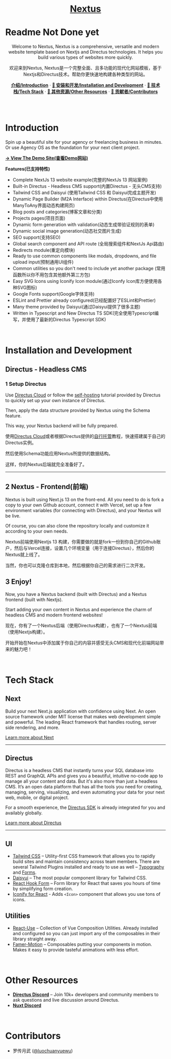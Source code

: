 <a href="https://github.com/luochuanyuewu/nextus" target="_blank">
  <h1 align="center">Nextus</h1>
</a>

# Readme Not Done yet

<p align="center">Welcome to Nextus, Nextus is a comprehensive, versatile and modern website template based on Nextjs and Directus technologies. It helps you build various types of websites more quickly.</p>

<p align="center">欢迎来到Nextus, Nextus是一个完整全面、且多功能的现代化网站模板，基于Nextjs和Directus技术。帮助你更快速地构建各种类型的网站。</p>

<p align="center">
  <a href="#introduction"><strong>介绍/Introduction</strong></a> ·
  <a href="#installation-and-development"><strong>🚧 安装和开发/Installation and Development</strong></a> ·
  <!-- <a href="#deployment"><strong>🚢 部署/Deployment</strong></a> · -->
  <!-- <a href="#features"><strong>⭐ 特性/Features</strong></a> · -->
  <a href="#tech-stack"><strong>🧰 技术栈/Tech Stack</strong></a> ·
  <a href="#other-resources"><strong>💼 其他资源/Other Resources</strong></a> ·
  <a href="#contributors"><strong>👥 贡献者/Contributors</strong></a>
</p>
<br/>

<br />

# Introduction

Spin up a beautiful site for your agency or freelancing business in minutes. Or use Agency OS as the foundation for your next client project.

[**-> View The Demo Site(查看Demo网站)**](https://nextus.vercel.app/)

**Features(已支持特性)**

- Complete NextJs 13 website example(完整的NextJs 13 网站案例)
- Built-in Directus - Headless CMS support(内置Directus - 无头CMS支持)
- Tailwind CSS and Daisyui (使用Tailwind CSS 和 Daisyui完成主题开发)
- Dynamic Page Builder (M2A Interface) within Directus(在Directus中使用ManyToAny界面动态构建网页)
- Blog posts and categories(博客文章和分类)
- Projects pages(项目页面)
- Dynamic form generation with validation(动态生成带验证规则的表单)
- Dynamic social image generation(动态社交图片生成)
- SEO support(支持SEO)
- Global search component and API route (全局搜索组件和NextJs Api路由)
- Redirects module(重定向模块)
- Ready to use common components like modals, dropdowns, and file upload input(预制通用UI组件)
- Common utilities so you don't need to include yet another package (常用函数所以你不用包含其他额外第三方包)
- Easy SVG Icons using Iconify Icon module(通过Iconfy Icon库方便使用各种SVG图标)
- Google Fonts support(Google字体支持)
- ESLint and Prettier already configured(已经配置好了ESLint和Prettier)
- Many theme provided by Daisyui(通过Daisyui提供了很多主题)
- Written in Typescript and New Directus TS SDK(完全使用Typescript编写，并使用了最新的Directus Typescript SDK)

<br />

# Installation and Development

## Directus - Headless CMS

### 1 Setup Directus

Use [Directus Cloud](https://directus.cloud/register) or follow the [self-hosting](https://docs.directus.io/self-hosted/quickstart.html) tutorial provided by Directus to quickly set up your own instance of Directus.

Then, apply the data structure provided by Nextus using the Schema feature.

This way, your Nextus backend will be fully prepared.

使用[Directus Cloud](https://directus.cloud/register)或者根据Directus提供的[自行托管](https://docs.directus.io/self-hosted/quickstart.html)教程，快速搭建属于自己的Directus实例。

然后使用Schema功能应用Nextus所提供的数据结构。

这样，你的Nextus后端就完全准备好了。

---

## 2 Nextus - Frontend(前端)

Nextus is built using Next.js 13 on the front-end. All you need to do is fork a copy to your own Github account, connect it with Vercel, set up a few environment variables (for connecting with Directus), and your Nextus will be live.

Of course, you can also clone the repository locally and customize it according to your own needs.

Nextus前端使用Nextjs 13 构建，你需要做的就是fork一份到你自己的Github账户，然后与Vercel连接，设置几个环境变量（用于连接Directus），然后你的Nextus就上线了。

当然，你也可以克隆仓库到本地，然后根据你自己的需求进行二次开发。

## 3 Enjoy!

Now, you have a Nextus backend (built with Directus) and a Nextus frontend (built with Nextjs).

Start adding your own content in Nextus and experience the charm of headless CMS and modern frontend websites!

现在，你有了一个Nextus后端（使用Directus构建），也有了一个Nextus前端（使用Nextjs构建）。

开始开始在Nextus中添加属于你自己的内容并感受无头CMS和现代化前端网站带来的魅力吧！

<br />


# Tech Stack


## Next

Build your next Next.js application with confidence using Next. An open source framework under MIT license that makes web development simple and powerful. The leading React framework that handles routing, server side rendering, and more.

[Learn more about Next](https://nextjs.org)

---

## Directus

Directus is a headless CMS that instantly turns your SQL database into REST and GraphQL APIs and gives you a beautiful, intuitive no-code app to manage all your content and data.
But it's also more than just a headless CMS. It’s an open data platform that has all the tools you need for creating, managing, serving, visualizing, and even automating your data for your next web, mobile, or digital project.

For a smooth experience, the [Directus SDK](https://docs.directus.io/guides/sdk/getting-started.html) is already integrated for you and availably globally.

[Learn more about Directus](https://directus.io)

---

## UI

- [Tailwind CSS](https://tailwindcss.com/) – Utility-first CSS framework that allows you to rapidly build sites and maintain consistency across team members. There are several Tailwind Plugins installed and ready to use as well – [Typography](https://tailwindcss.com/docs/typography-plugin) and [Forms](https://tailwindcss.com/docs/plugins#forms).
- [Daisyui](https://daisyui.com/) – The most popular component library for Tailwind CSS.
- [React Hook Form](https://react-hook-form.com/) – Form library for React that saves you hours of time by simplifying form creation.
- [Iconify for React](https://github.com/iconify) - Adds `<Icon>` component that allows you use tons of icons. 

## Utilities

- [React-Use](https://vueuse.org/) – Collection of Vue Composition Utilities. Already installed and configured so you can just import any of the composables in their library straight away.
- [Famer-Motion](https://motion.vueuse.org/) – Composables putting your components in motion. Makes it easy to provide tasteful animations with less effort.

<br />

# Other Resources

- **[Directus Discord](https://discord.com/invite/directus)** – Join 10k+ developers and community members to ask questions and live discussion around Directus.
- **[Nuxt Discord](https://discord.com/invite/ps2h6QT)**

<br />

# Contributors

- 罗传月武 ([@luochuanyuewu](https://twitter.com/luochuanyuewu))
